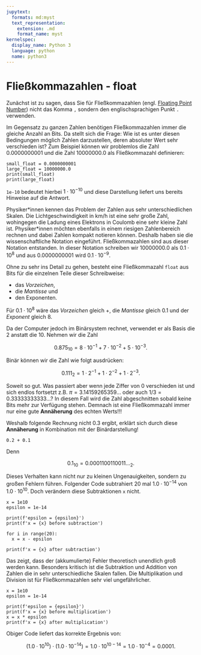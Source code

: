 ```yaml
---
jupytext:
  formats: md:myst
  text_representation:
    extension: .md
    format_name: myst
kernelspec:
  display_name: Python 3
  language: python
  name: python3
---
```


# Fließkommazahlen - float

Zunächst ist zu sagen, dass Sie für Fließkommazahlen (engl. [Floating Point Number](https://docs.python.org/3/library/functions.html#float)) nicht das Komma ``,`` sondern den englischsprachigen Punkt ``.`` verwenden.

Im Gegensatz zu ganzen Zahlen benötigen Fließkommazahlen immer die gleiche Anzahl an Bits.
Da stellt sich die Frage: Wie ist es unter diesen Bedingungen möglich Zahlen darzustellen, deren absoluter Wert sehr verschieden ist?
Zum Beispiel können wir problemlos die Zahl $0.0000000001$ und die Zahl $10000000.0$ als Fließkommazahl definieren:

```{code-cell} python3
small_float = 0.0000000001
large_float = 10000000.0
print(small_float)
print(large_float)
```

``1e-10`` bedeutet hierbei $1 \cdot 10^{-10}$ und diese Darstellung liefert uns bereits Hinweise auf die Antwort.

Physiker\*innen kennen das Problem der Zahlen aus sehr unterschiedlichen Skalen.
Die Lichtgeschwindigkeit in km/h ist eine sehr große Zahl, wohingegen die Ladung eines Elektrons in Coulomb eine sehr kleine Zahl ist.
Physiker\*innen möchten ebenfalls in einem riesigen Zahlenbereich rechnen und dabei Zahlen kompakt notieren können.
Deshalb haben sie die wissenschaftliche Notation eingeführt.
Fließkommazahlen sind aus dieser Notation entstanden.
In dieser Notation schreiben wir $10000000.0$ als $0.1 \cdot 10^8$ und aus $0.0000000001$ wird $0.1 \cdot 10^{-9}$.

Ohne zu sehr ins Detail zu gehen, besteht eine Fließkommazahl ``float`` aus Bits für die einzelnen Teile dieser Schreibweise:

+ das *Vorzeichen*, 
+ die *Mantisse* und 
+ den Exponenten.

Für $0.1 \cdot 10^8$ wäre das *Vorzeichen* gleich +, die *Mantisse* gleich 0.1 und der *Exponent* gleich 8.

Da der Computer jedoch im Binärsystem rechnet, verwendet er als Basis die 2 anstatt die 10.
Nehmen wir die Zahl 

$$0.875_{10} = 8 \cdot 10^{-1} + 7 \cdot 10^{-2} + 5 \cdot 10^{-3}.$$

Binär können wir die Zahl wie folgt ausdrücken:

$$0.111_2 = 1 \cdot 2^{-1} + 1 \cdot 2^{-2} + 1 \cdot 2^{-3}.$$

Soweit so gut.
Was passiert aber wenn jede Ziffer von 0 verschieden ist und sich endlos fortsetzt z.B. $\pi = 3.14159265359 \ldots$ oder auch $1/3 = 0.33333333333 \ldots$?
In diesem Fall wird die Zahl abgeschnitten sobald keine Bits mehr zur Verfügung stehen.
Demnach ist eine Fließkommazahl immer nur eine gute **Annäherung** des echten Werts!!!

Weshalb folgende Rechnung nicht 0.3 ergibt, erklärt sich durch diese **Annäherung** in Kombination mit der Binärdarstellung!

```{code-cell} python3
0.2 + 0.1
```

Denn 

$$0.1_{10} = 0.0001100110011 \ldots_2.$$

Dieses Verhalten kann nicht nur zu kleinen Ungenauigkeiten, sondern zu großen Fehlern führen.
Folgender Code subtrahiert 20 mal $1.0 \cdot 10^{-14}$ von $1.0 \cdot 10^{10}$.
Doch verändern diese Subtraktionen ``x`` nicht.

```{code-cell} python3
x = 1e10
epsilon = 1e-14

print(f'epsilon = {epsilon}')
print(f'x = {x} before subtraction')

for i in range(20):
  x = x - epsilon

print(f'x = {x} after subtraction')
```

Das zeigt, dass der (akkumulierte) Fehler theoretisch unendlich groß werden kann.
Besonders kritisch ist die Subtraktion und Addition von Zahlen die in sehr unterschiedliche Skalen fallen.
Die Multiplikation und Division ist für Fließkommazahlen sehr viel ungefährlicher.

```{code-cell} python3
x = 1e10
epsilon = 1e-14

print(f'epsilon = {epsilon}')
print(f'x = {x} before multiplication')
x = x * epsilon
print(f'x = {x} after multiplication')
```

Obiger Code liefert das korrekte Ergebnis von: 

$$(1.0 \cdot 10^{10}) \cdot (1.0 \cdot 10^{-14}) = 1.0 \cdot 10^{10-14} = 1.0 \cdot 10^{-4} = 0.0001.$$
